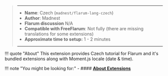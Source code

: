 > ---
> - **Name**: Czech (`madnest/flarum-lang-czech`)
> - **Author**: Madnest
> - **Flarum discussion** N/A
> - **Compatible with FreeFlarum**: Not fully (there are missing translations for some extensions)
> - **Approximate time to setup:** 1 - 2 minutes
>
> ---

!!! quote "About"
    This extension provides Czech tutorial for Flarum and it's bundled extensions along with Moment.js locale (date & time).

!!! note "You might be looking for:"
    - #### **[About Extensions](/docs/How-to/Extensions/About-Extensions/)**
